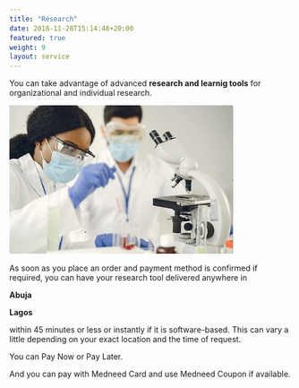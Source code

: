 ```yaml
---
title: "Research"
date: 2018-11-28T15:14:48+20:00 
featured: true
weight: 9
layout: service
---
```


You can take advantage of advanced **research and learnig tools** for organizational and individual research.

![Research Tools](/images/illustrations/research.jpg)

As soon as you place an order and payment method is confirmed if required, you can have your research tool delivered anywhere in 

**Abuja**

**Lagos**

within 45 minutes or less or instantly if it is software-based. This can vary a little depending on your exact location and the time of request.

You can Pay Now or Pay Later.

And you can pay with Medneed Card and use Medneed Coupon if available.




